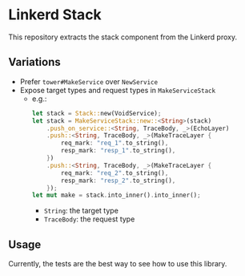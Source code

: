 # Linkerd Stack

This repository extracts the stack component from the Linkerd proxy.

## Variations

- Prefer `tower#MakeService` over `NewService`
- Expose target types and request types in `MakeServiceStack`
  - e.g.:
    ```rust
    let stack = Stack::new(VoidService);
    let stack = MakeServiceStack::new::<String>(stack)
        .push_on_service::<String, TraceBody, _>(EchoLayer)
        .push::<String, TraceBody, _>(MakeTraceLayer {
            req_mark: "req_1".to_string(),
            resp_mark: "resp_1".to_string(),
        })
        .push::<String, TraceBody, _>(MakeTraceLayer {
            req_mark: "req_2".to_string(),
            resp_mark: "resp_2".to_string(),
        });
    let mut make = stack.into_inner().into_inner();
    ```
    - `String`: the target type
    - `TraceBody`: the request type

## Usage

Currently, the tests are the best way to see how to use this library.
